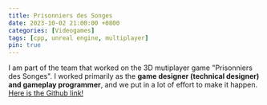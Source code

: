 ```yaml
---
title: Prisonniers des Songes
date: 2023-10-02 21:00:00 +0800
categories: [Videogames]
tags: [cpp, unreal engine, multiplayer]
pin: true
---
```


I am part of the team that worked on the 3D mutiplayer game "Prisonniers des Songes". I worked primarily as the **game designer (technical designer) and gameplay programmer**, and we put in a lot of effort to make it happen. [Here is the Github link!](https://github.com/Dekadisk/PrisonniersDesSonges)
